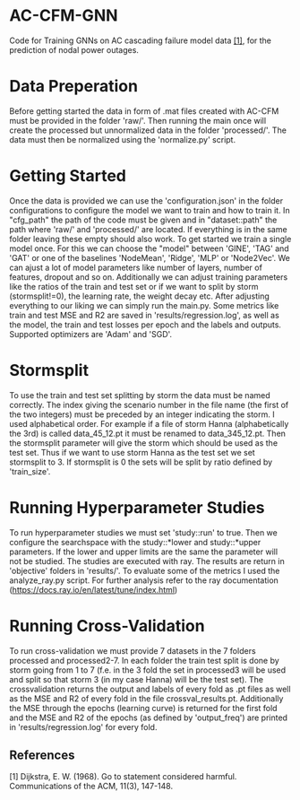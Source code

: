 # AC-CFM-GNN
 
 Code for Training GNNs on AC cascading failure model data [[1]](#1), for the prediction of nodal power outages.
 
 # Data Preperation
 Before getting started the data in form of .mat files created with AC-CFM must be provided in the folder 'raw/'. 
 Then running the main once will create the processed but unnormalized data in the folder 'processed/'.
 The data must then be normalized using the 'normalize.py' script. 

# Getting Started
Once the data is provided we can use the 'configuration.json' in the folder configurations to configure the model we want to train and how to train it.
In "cfg_path" the path of the code must be given and in "dataset::path" the path where 'raw/' and 'processed/' are located. If everything is in the same folder leaving these empty should also work.
To get started we train a single model once. For this we can choose the "model"  between 'GINE', 'TAG' and 'GAT' or one of the baselines 'NodeMean', 'Ridge', 'MLP' or 'Node2Vec'.
We can ajust a lot of model parameters like number of layers, number of features, dropout and so on.
Additionally we can adjust training parameters like the ratios of the train and test set or if we want to split by storm (stormsplit!=0), the learning rate, the weight decay etc.
After adjusting everything to our liking we can simply run the main.py.
Some metrics like train and test MSE and R2 are saved in 'results/regression.log', as well as the model, the train and test losses per epoch and the labels and outputs.
Supported optimizers are 'Adam' and 'SGD'.

# Stormsplit
To use the train and test set splitting by storm the data must be named correctly. The index giving the scenario number in the file name (the first of the two integers) must be preceded by an integer indicating the storm. I used alphabetical order. For example if a file of storm Hanna (alphabetically the 3rd) is called data_45_12.pt it must be renamed to data_345_12.pt. Then the stormsplit parameter will give the storm which should be used as the test set. Thus if we want to use storm Hanna as the test set we set stormsplit to 3. If stormsplit is 0 the sets will be split by ratio defined by 'train_size'.

# Running Hyperparameter Studies
To run hyperparameter studies we must set 'study::run' to true. Then we configure the searchspace with the study::*lower and study::*upper parameters. If the lower and upper limits are the same the parameter will not be studied. 
The studies are executed with ray. The results are return in 'objective' folders in 'results/'. To evaluate some of the metrics I used the analyze_ray.py script. For further analysis refer to the ray documentation (https://docs.ray.io/en/latest/tune/index.html)

# Running Cross-Validation
To run cross-validation we must provide 7 datasets in the 7 folders processed and processed2-7. In each folder the train test split is done by storm going from 1 to 7 (f.e. in the 3 fold the set in processed3 will be used and split so that storm 3 (in my case Hanna) will be the test set).
The crossvalidation returns the output and labels of every fold as .pt files as well as the MSE and R2 of every fold in the file crossval_results.pt. Additionally the MSE through the epochs (learning curve) is returned for the first fold and the MSE and R2 of the epochs (as defined by 'output_freq') are printed in 'results/regression.log' for every fold.


## References
<a id="1">[1]</a> 
Dijkstra, E. W. (1968). 
Go to statement considered harmful. 
Communications of the ACM, 11(3), 147-148.